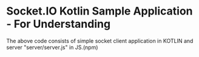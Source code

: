 # Socket.IO Kotlin Sample Application - For Understanding

The above code consists of simple socket client application in KOTLIN and server "server/server.js" in JS.(npm)

